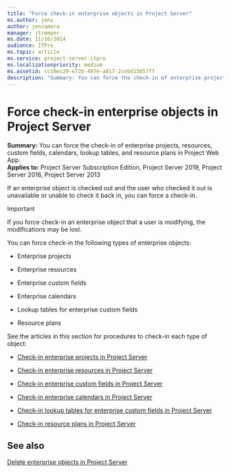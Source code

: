 ```yaml
---
title: "Force check-in enterprise objects in Project Server"
ms.author: jenz
author: jenzamora
manager: jtremper
ms.date: 11/16/2014
audience: ITPro
ms.topic: article
ms.service: project-server-itpro
ms.localizationpriority: medium
ms.assetid: cc18ec20-e72b-497e-a817-2cebd15057ff
description: "Summary: You can force the check-in of enterprise projects, resources, custom fields, calendars, lookup tables, and resource plans in Project Web App."
---
```


# Force check-in enterprise objects in Project Server

**Summary:** You can force the check-in of enterprise projects, resources, custom fields, calendars, lookup tables, and resource plans in Project Web App.<br/>
**Applies to:** Project Server Subscription Edition, Project Server 2019, Project Server 2016, Project Server 2013
  
If an enterprise object is checked out and the user who checked it out is unavailable or unable to check it back in, you can force a check-in.
  
> [!IMPORTANT]
> If you force check-in an enterprise object that a user is modifying, the modifications may be lost. 
  
You can force check-in the following types of enterprise objects:
  
- Enterprise projects
    
- Enterprise resources
    
- Enterprise custom fields
    
- Enterprise calendars
    
- Lookup tables for enterprise custom fields
    
- Resource plans
    
See the articles in this section for procedures to check-in each type of object:
  
- [Check-in enterprise projects in Project Server](check-in-enterprise-projects-in-project-server.md)
    
- [Check-in enterprise resources in Project Server](check-in-enterprise-resources-in-project-server.md)
    
- [Check-in enterprise custom fields in Project Server](check-in-enterprise-custom-fields-in-project-server.md)
    
- [Check-in enterprise calendars in Project Server](check-in-enterprise-calendars-in-project-server.md)
    
- [Check-in lookup tables for enterprise custom fields in Project Server](check-in-lookup-tables-for-enterprise-custom-fields-in-project-server.md)
    
- [Check-in resource plans in Project Server](check-in-resource-plans-in-project-server.md)
    
## See also

[Delete enterprise objects in Project Server](delete-enterprise-objects-in-project-server.md)
